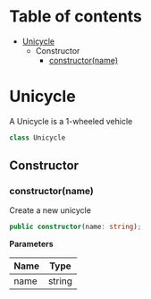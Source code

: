 # Table of contents

* [Unicycle][ClassDeclaration-2]
    * Constructor
        * [constructor(name)][Constructor-2]

# Unicycle

A Unicycle is a 1-wheeled vehicle

```typescript
class Unicycle
```
## Constructor

### constructor(name)

Create a new unicycle

```typescript
public constructor(name: string);
```

**Parameters**

| Name | Type   |
| ---- | ------ |
| name | string |

[ClassDeclaration-2]: unicycle.md#unicycle
[Constructor-2]: unicycle.md#constructorname